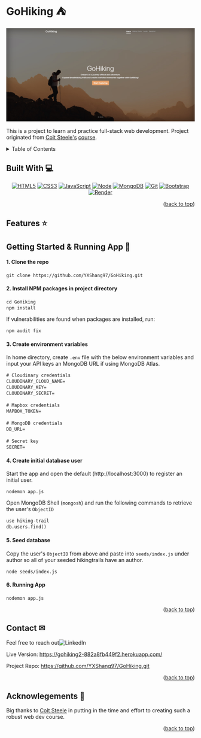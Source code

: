 <a name="readme-top"></a>

# GoHiking &#x26FA;

<div align="center">

![GoHiking Screenshot][GoHiking-screenshot]

</div>

This is a project to learn and practice full-stack web development. Project originated from [Colt Steele's][colt-url] [course](https://www.udemy.com/course/the-web-developer-bootcamp/).

<details>
  <summary>Table of Contents</summary>
  <ol>
    <li>
      <a href="#built-with-">Built With</a>
    </li>
    <li><a href="#features-">Features</a></li>
    <li>
      <a href="#getting-started-">Getting Started & Running App</a>
    </li>
    <li><a href="#contact-">Contact</a></li>
    <li><a href="#acknowlegements-">Acknowledgments</a></li>
  </ol>
</details>

## Built With &#x1F4BB;

<div align="center">

[![HTML5][HTML-shield]][HTML-url]
[![CSS3][CSS-shield]][CSS-url]
[![JavaScript][JavaScript-shield]][JavaScript-url]
[![Node][Node.js-shield]][Node.js-url]
[![MongoDB][MongoDB-shield]][MongoDB-url]
[![Git][Git-shield]][Git-url]
[![Bootstrap][Bootstrap-shield]][Bootstrap-url]
[![Render][Render-shield]][Render-url]

</div>

<p align="right">(<a href="#readme-top">back to top</a>)</p>

## Features &#x2B50;

## Getting Started & Running App &#x1F680;

#### 1. Clone the repo

```
git clone https://github.com/YXShang97/GoHiking.git
```

#### 2. Install NPM packages in project directory

```
cd GoHiking
npm install
```

If vulnerabilities are found when packages are installed, run:

```
npm audit fix
```

#### 3. Create environment variables

In home directory, create `.env` file with the below environment variables and input your API keys an MongoDB URL if using MongoDB Atlas.

```
# Cloudinary credentials
CLOUDINARY_CLOUD_NAME=
CLOUDINARY_KEY=
CLOUDINARY_SECRET=

# Mapbox credentials
MAPBOX_TOKEN=

# MongoDB credentials
DB_URL=

# Secret key
SECRET=
```

#### 4. Create initial database user

Start the app and open the default (http://localhost:3000) to register an initial user.

```
nodemon app.js
```

Open MongoDB Shell (`mongosh`) and run the following commands to retrieve the user's `ObjectID`

```
use hiking-trail
db.users.find()
```

#### 5. Seed database

Copy the user's `ObjectID` from above and paste into `seeds/index.js` under author so all of your seeded hikingtrails have an author.

```
node seeds/index.js
```

#### 6. Running App

```
nodemon app.js
```

<p align="right">(<a href="#readme-top">back to top</a>)</p>

## Contact &#x2709;

Feel free to reach out![![LinkedIn][LinkedIn-shield]][LinkedIn-url]

Live Version: https://gohiking2-882a8fb449f2.herokuapp.com/

Project Repo: https://github.com/YXShang97/GoHiking.git

<p align="right">(<a href="#readme-top">back to top</a>)</p>

## Acknowlegements &#x1F64C;

Big thanks to [Colt Steele][colt-url] in putting in the time and effort to creating such a robust web dev course.

<p align="right">(<a href="#readme-top">back to top</a>)</p>

<!-- Links & Images -->

[GoHiking-screenshot]: images/GoHiking_home_page.jpg "Screenshot of GoHiking app"
[colt-url]: https://www.udemy.com/user/coltsteele/
[HTML-shield]: https://img.shields.io/badge/HTML5-E34F26?style=flat-square&logo=html5&logoColor=white
[HTML-url]: https://developer.mozilla.org/en-US/docs/Web/HTML
[CSS-shield]: https://img.shields.io/badge/CSS3-1572B6?style=flat-square&logo=css3&logoColor=white
[CSS-url]: https://developer.mozilla.org/en-US/docs/Web/CSS
[JavaScript-shield]: https://img.shields.io/badge/JavaScript-323330?style=flat-square&logo=javascript&logoColor=F7DF1E
[JavaScript-url]: https://developer.mozilla.org/en-US/docs/Web/JavaScript
[Node.js-shield]: https://img.shields.io/badge/Nodejs-43853d?style=flat-square&logo=Node.js&logoColor=white
[Node.js-url]: https://nodejs.org/en/
[MongoDB-shield]: https://img.shields.io/badge/MongoDB-47a248?style=flat-square&logo=MongoDB&logoColor=white
[MongoDB-url]: https://www.mongodb.com/
[Git-shield]: https://img.shields.io/badge/Git-F05032?style=flat-square&logo=git&logoColor=white
[Git-url]: https://git-scm.com/
[Bootstrap-shield]: https://img.shields.io/badge/Boostrap-7952B3?style=flat-square&logo=bootstrap&logoColor=white
[Bootstrap-url]: https://getbootstrap.com/
[Render-shield]: https://img.shields.io/badge/Render-323330?style=flat-square&logo=Render&logoColor=46E3B7
[Render-url]: https://render.com/
[LinkedIn-shield]: https://img.shields.io/badge/LinkedIn-323330?style=for-the-badge&logo=linkedin&logoColor=0077B5
[LinkedIn-url]: https://www.linkedin.com/in/yxshang/
